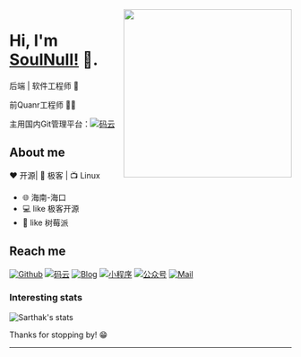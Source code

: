 <img align="right" width="300" height="300" src="https://img-1251747095.file.myqcloud.com/img/20200619141328.png">


# Hi, I'm [SoulNull!](https://soulnull.com/) 👋.

后端 | 软件工程师 🤖

前Quanr工程师 :man_technologist:

主用国内Git管理平台：[![码云](https://img.shields.io/badge/%E7%A0%81%E4%BA%91-SAnBlog-red)](https://gitee.com/SAnBlog)

## About me 

❤️ 开源| 🖤 极客 | 📺 Linux

- 🌐  海南-海口
- 💻  like 极客开源
- 🍓  like 树莓派


## Reach me 
[![Github](https://img.shields.io/github/followers/SAnBlog?label=Github&style=social)](https://github.com/SAnBlog)
[![码云](https://img.shields.io/badge/%E7%A0%81%E4%BA%91-SAnBlog-red)](https://gitee.com/SAnBlog)
[![Blog](https://img.shields.io/badge/Blog-SAnBlog-blue)](https://sanii.cn/)
[![小程序](https://img.shields.io/badge/小程序-SAnBlog-green)](https://app.sanii.cn/)
[![公众号](https://img.shields.io/badge/公众号-SAnBlog-green)](https://app.sanii.cn/)
[![Mail](https://img.shields.io/badge/gmail-1300100082@qq.com-red)](mailto:1300100082@qq.com)

### Interesting stats

![Sarthak's stats](https://github-readme-stats.vercel.app/api?username=SAnBlog&show_icons=true)

Thanks for stopping by! 😁

---

